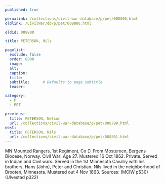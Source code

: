 ```yaml
---
published: true

permalink: /collections/civil-war-database/p/pet/008800.html
oldlink: /CivilWar/db/p/pet/008800.html

oldid: 008800

title: PETERSON, Nils

pagelist:
  exclude: false
  order: 8800
  image: 
  alt:
  caption:
  title:
  subtitle:      # Defaults to page subtitle
  teaser:

category: 
  - P 
  - PET

previous:
  title: PETERSON, Nelson
  url: /collections/civil-war-database/p/pet/008799.html  
next:
  title: PETERSON, Nils
  url: /collections/civil-war-database/p/pet/008801.html   
---
```

MN Mounted Rangers, 1st Regiment, Co D. From Mosteroen, Bergens Diocese, Norway. Civil War: Age 27. Mustered 16 Oct 1862. Private. Served in Indian and Civil wars. Served in the 1st Minnesota Cavalry with his brothers, Hans (John), Peter and Christian. Nils lived in the neighborhood of Brooten, Minnesota. Mustered out 4 Nov 1863. Sources: (MCIW p530) (Ulvestad p322)